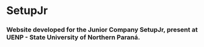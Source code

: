 # SetupJr
### Website developed for the Junior Company SetupJr, present at UENP - State University of Northern Paraná.

